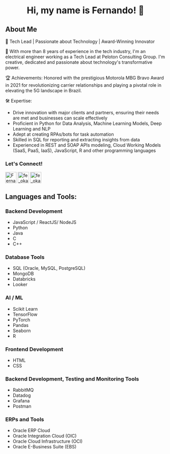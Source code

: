 <h1 align="center">Hi, my name is Fernando! 👋</h1>

<h2 align="left">About Me</h2>

🌟 Tech Lead | Passionate about Technology | Award-Winning Innovator

👨 With more than 8 years of experience in the tech industry, I'm an electrical engineer working as a Tech Lead at Peloton Consulting Group. I'm creative, dedicated and passionate about technology's transformative power.

🏆 Achievements:
Honored with the prestigious Motorola MBG Bravo Award in 2021 for revolutionizing carrier relationships and playing a pivotal role in elevating the 5G landscape in Brazil.

🛠️ Expertise:
- Drive innovation with major clients and partners, ensuring their needs are met and businesses can scale effectively
- Proficient in Python for Data Analysis, Machine Learning Models, Deep Learning and NLP
- Adept at creating RPAs/bots for task automation
- Skilled in SQL for reporting and extracting insights from data
- Experienced in REST and SOAP APIs modeling, Cloud Working Models (SaaS, PaaS, IaaS), JavaScript, R and other programming languages


<h3 align="left">Let's Connect!</h3>
<p align="left">
  <a href="https://linkedin.com/in/https://www.linkedin.com/in/fernando-haruo-matsunaga-oka-38b735142/" target="blank"><img align="center" src="https://freelogopng.com/images/all_img/1656994883linkedin-logo-transparent.png" alt="Fernando Haruo Matsunaga Oka" height="35" width="35"/></a> 
  <a href="https://twitter.com/fe_oka1" target="blank"><img align="center" src="https://freelogopng.com/images/all_img/1690643591twitter-x-logo-png.png" alt="fe_oka1" height="35" width="35" /></a>
  <a href="https://instagram.com/fe_oka" target="blank"><img align="center" src="https://freelogopng.com/images/all_img/1658586823instagram-logo-transparent.png" alt="fe_oka" height="35" width="35" /></a>
</p>

<h2 align="left">Languages and Tools:</h2>

<h3 align="left">Backend Development</h3>

- JavaScript / ReactJS/ NodeJS
- Python
- Java
- C
- C++

<h3 align="left">Database Tools</h3>

- SQL (Oracle, MySQL, PostgreSQL)
- MongoDB
- Databricks
- Looker

<h3 align="left">AI / ML</h3>

- Scikit Learn
- TensorFlow
- PyTorch
- Pandas
- Seaborn
- R

<h3 align="left">Frontend Development</h3>

- HTML
- CSS

<h3 align="left">Backend Development, Testing and Monitoring Tools</h3>

- RabbitMQ
- Datadog
- Grafana
- Postman

<h3 align="left">ERPs and Tools</h3>

- Oracle ERP Cloud
- Oracle Integration Cloud (OIC)
- Oracle Cloud Infrastructure (OCI)
- Oracle E-Business Suite (EBS)
<!--
**FeOka95/FeOka95** is a ✨ _special_ ✨ repository because its `README.md` (this file) appears on your GitHub profile.

Here are some ideas to get you started:

- 🔭 I’m currently working on ...
- 🌱 I’m currently learning ...
- 👯 I’m looking to collaborate on ...
- 🤔 I’m looking for help with ...
- 💬 Ask me about ...
- 📫 How to reach me: ...
- 😄 Pronouns: ...
- ⚡ Fun fact: ...
-->

